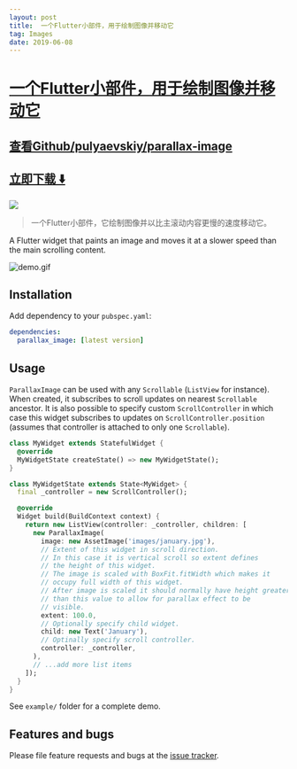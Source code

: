```yaml
---
layout: post
title:  一个Flutter小部件，用于绘制图像并移动它
tag: Images
date: 2019-06-08
---
```


# [一个Flutter小部件，用于绘制图像并移动它 ](http://github.com/pulyaevskiy/parallax-image) 



## [查看Github/pulyaevskiy/parallax-image](http://github.com/pulyaevskiy/parallax-image)
## [立即下载 ️⬇️ ](https://codeload.github.com/pulyaevskiy/parallax-image/zip/master) 


 
![](https://flutterawesome.com/content/images/2018/09/parallax-imagae.gif)
 
>
> 一个Flutter小部件，它绘制图像并以比主滚动内容更慢的速度移动它。
>

 
A Flutter widget that paints an image and moves it at a slower speed than the 
main scrolling content.

![demo.gif](demo.gif)

## Installation

Add dependency to your `pubspec.yaml`:

```yaml
dependencies:
  parallax_image: [latest version]
```

## Usage

`ParallaxImage` can be used with any `Scrollable` (`ListView` for instance).
When created, it subscribes to scroll updates on nearest `Scrollable` ancestor.
It is also possible to specify custom `ScrollController` in which case this
widget subscribes to updates on `ScrollController.position` (assumes that
controller is attached to only one `Scrollable`).

```dart
class MyWidget extends StatefulWidget {
  @override
  MyWidgetState createState() => new MyWidgetState();
}

class MyWidgetState extends State<MyWidget> {
  final _controller = new ScrollController();

  @override
  Widget build(BuildContext context) {
    return new ListView(controller: _controller, children: [
      new ParallaxImage(
        image: new AssetImage('images/january.jpg'),
        // Extent of this widget in scroll direction.
        // In this case it is vertical scroll so extent defines
        // the height of this widget.
        // The image is scaled with BoxFit.fitWidth which makes it
        // occupy full width of this widget.
        // After image is scaled it should normally have height greater
        // than this value to allow for parallax effect to be
        // visible.
        extent: 100.0,
        // Optionally specify child widget.
        child: new Text('January'),
        // Optinally specify scroll controller.
        controller: _controller,
      ),
      // ...add more list items
    ]);
  }
}
```

See `example/` folder for a complete demo.

## Features and bugs

Please file feature requests and bugs at the [issue tracker][issue_tracker].

[issue_tracker]: https://github.com/pulyaevskiy/parallax-image/issues

